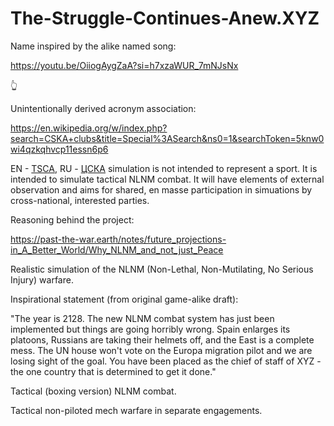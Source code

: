 # The-Struggle-Continues-Anew.XYZ

Name inspired by the alike named song:

https://youtu.be/OiiogAygZaA?si=h7xzaWUR_7mNJsNx

&#128070;

Unintentionally derived acronym association:

https://en.wikipedia.org/w/index.php?search=CSKA+clubs&title=Special%3ASearch&ns0=1&searchToken=5knw0wi4qzkqhvcp11essn6p6

EN - [TSCA](https://en.wikipedia.org/w/index.php?search=CSKA+clubs&title=Special%3ASearch&ns0=1&searchToken=5knw0wi4qzkqhvcp11essn6p6), RU - [ЦСКА](https://ru.wikipedia.org/wiki/%D0%A6%D0%A1%D0%9A%D0%90_(%D0%B7%D0%BD%D0%B0%D1%87%D0%B5%D0%BD%D0%B8%D1%8F)) simulation is not intended to represent a sport.  It is intended to simulate tactical NLNM combat. It will have elements of external observation and aims for shared, en masse participation in simuations by cross-national, interested parties. 

Reasoning behind the project:

https://past-the-war.earth/notes/future_projections-in_A_Better_World/Why_NLNM_and_not_just_Peace

Realistic simulation of the NLNM (Non-Lethal, Non-Mutilating, No Serious Injury) warfare.

Inspirational statement (from original game-alike draft):

"The year is 2128.  The new NLNM combat system has just been implemented but things are going horribly wrong.  Spain enlarges its platoons, Russians are taking their helmets off, and the East is a complete mess.  The UN house won't vote on the Europa migration pilot and we are losing sight of the goal.  You have been placed as the chief of staff of XYZ - the one country that is determined to get it done."

Tactical (boxing version) NLNM combat.

Tactical non-piloted mech warfare in separate engagements.
